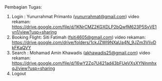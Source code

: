 Pembagian Tugas:

1. Login         : Yunurrahmat Primanto (yunurrahmat@gmail.com) video rekaman: https://drive.google.com/file/d/1KNrCMZ2KGXDLP2bQwfM623P5SvVE1yn1/view?usp=sharing
2. Booking Flight: Siti Fatimah (fsiti4605@gmail.com) video rekaman: https://drive.google.com/drive/folders/1ckJZWl9NXaUa4N_9JZm3VIivDkFKaQVY
3. Search        : Mohamad Amin Khawadis (akhawadis25@gmail.com) video rekaman: https://drive.google.com/file/d/16wY2Zq7U421ad43bFUeVXsXYNlnmhxqJ/view?usp=sharing
4. Logout
